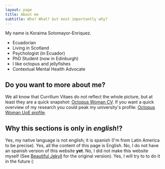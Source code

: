 ```yaml
---
layout: page
title: About me
subtitle: Who? What? but most importantly why?
---
```


My name is Koraima Sotomayor-Enriquez.

 - Ecuadorian 
 - Living in Scotland
 - Psychologist (in Ecuador)
 - PhD Student (now in Edinburgh)
 - I like octopus and jellyfishes
 - Contextual Mental Health Advocate


## Do you want to more about me? 

We all know that Currillum Vitaes do not reflect the whole picture, but at least they are a quick snapshot: 
[Octopus Woman CV](cv/British_CV__KS___June2022.pdf). If you want a quick overview of my research you could peak 
my university's profile: [Octopus Woman UoE profile]("https://www.ed.ac.uk/profile/koraima-sotomayor-enriquez").

## Why this sections is only in _english_!?

Yes, my native language is not english; it is spanish (I'm from Latin America to be precise). 
Yes, all the content of this page is English. No, I do not have an spanish version 
of this website **yet**. No, I did not make this website myself (See [Beautiful Jekyll](https://beautifuljekyll.com) for the original version). 
Yes, I will try to to do it in the future (: 
